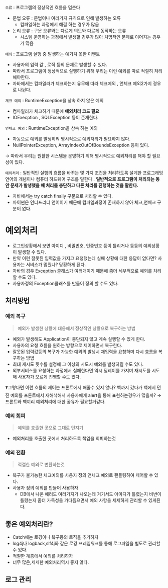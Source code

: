 `오류` : 프로그램의 정상적인 흐름을 멈춘다

- 문법 오류 : 문법이나 여러가지 규칙으로 인해 발생하는 오류
  - 컴파일하는 과정에서 해결 하는 경우가 많음
- 논리 오류 : 구문 오류와는 다르게 의도와 다르게 동작하는 오류
  - 시스템 운영하는 과정에서 발생할 경우가 많아 치명적인 문제로 이어지는 경우가 많음

`예외` : 프로그램 실행 중 발생하는 예기치 못한 이벤트

- 사용자의 입력 값 , 로직 등의 문제로 발생할 수 있다.
- 따라서 프로그램이 정상적으로 실행하기 위해 우리는 이런 예외를 따로 적절히 처리해야한다.
- 자바에서는 컴파일러가 체크하는지 유무에 따라 체크예외 , 언체크 예외2가지 경우로 나뉜다.

`체크 예외` : RuntimeException을 상속 하지 않은 예외

- 컴파일러가 체크하기 때문에 **예외처리 코드 필요**
- IOExecption , SQLException 등이 존재한다.

`언체크 예외` : RuntimeException을 상속 하는 예외

- 자동으로 예외를 발생히켜 명시적으로 예외처리가 필요하지 않다.
- NullPointerException, ArrayIndexOutOfBoundsException 등이 있다.

→ 따라서 우리는 원활한 시스템을 운영하기 위해 명시적으로 예외처리를 해야 할 필요성이 있다.

`예외처리` : 일반적인 실행의 흐름을 바꾸는 몇 가지 조건을 처리하도록 설계한 프로그래밍 언어의 개념이나 컴퓨터 하드웨어 구조를 말한다 . **일반적으로 프로그램이 처리되는 동안 문제가 발생했을 때 처리를 충단하고 다른 처리를 진행하는 것을 말한다.**

- 자바에서는 try catch finally 구문으로 처리할 수 있다.
- 파이썬은 인터프리터 언어이기 때문에 컴파일과정이 존재하지 않아 체크,언체크 구분이 없다.

# 예외처리

- 로그인상황에서 보면 아이디 , 비밀번호, 인증번호 등이 틀리거나 등등의 예외상황이 발생할 수 있다.
- 만약 이런 잘못된 입력값을 가지고 요청했는데 실패 상황에 대한 응답이 없다면? 사용자는 서비스가 멈췄나? 당황하게 된다.
- 자바의 경우 Exception 클래스가 여러개이기 때문에 좀더 세부적으로 예외를 처리할 수도 있다.
- 사용자정의 Exception클래스를 만들어 정의 할 수도 있다.

## 처리방법

### 예외 복구

> 예외가 발생한 상황에 대응해서 정상적인 상황으로 복구하는 방법

- 예외가 발생해도 Application이 중단되지 않고 계속 실행할 수 있게 한다.
- 사용자의 요청 흐름을 원하는 방향으로 제어하면서 복구한다.
- 잘못된 입력값등의 복구가 가능한 예외의 발생시 재입력을 요청하며 다시 흐름을 복구하는 방법
- 최대 재시도 횟수를 설정해 그 이상의 시도시 예외를 발생히킬 수도 있다.
- 외부서비스를 요청하는 과정에서 실패한다면 역시 딜레이를 가지며 재시도를 시도해 사용자가 모르게 진행할 수도 있다.

❓그렇다면 이런 흐름의 제어는 프론트에서 해줄수 있지 않나?
백까지 갔다가 백에서 던진 예외를 프론트에서 재해석해서 사용자에게 alert을 통해 표현하는경우가 많을까? → 프론트와 백끼리 예외처리에 대한 공유가 필요할거같다.

### 예외 회피

> 예외를 호출한 곳으로 그대로 던지기

- 예외처리를 호출한 곳에서 처리하도록 책임을 회피하는것

### 예외 전환

> 적절한 예외로 변환하는것

- 복구가 불가능한 체크예외를 사용자 정의 언체크 예외로 핸들링하여 제어할 수 있다.
- 사용자 정의 예외를 만들어 사용하자
  - DB에서 나온 에러도 여러가지가 나오는데 거기서도 아이디가 틀렸는지 비번이 틀렸는지 좀더 가독성을 가다듬으면서 예외 사항을 세세하게 관리할 수 있게된다.

## 좋은 예외처리란?

- Catch에는 로깅이나 복구등의 로직을 추가하자
- log4j나 logback,slf4j와 같은 로깅 프레임워크를 통해 로그파일을 별도로 관리할 수 있다.
- 적절한 계층에서 예외를 처리하자
- 너무 많은,세세한 예외처리역시 좋지 않다.

## 로그 관리
